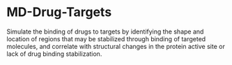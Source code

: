 # MD-Drug-Targets
Simulate the binding of drugs to targets by identifying the shape and location of regions that may be stabilized through binding of targeted molecules, and correlate with structural changes in the protein active site or lack of drug binding stabilization. 
